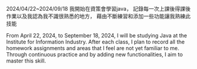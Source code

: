 2024/04/22~2024/09/18 我開始在資策會學習java，
記錄每一次上課後得課後作業以及我認為我不識很熟悉的地方，
藉由不斷練習和添加一些功能讓我熟練此技能 

From April 22, 2024, to September 18, 2024, I will be studying Java at the Institute for Information Industry. 
After each class, I plan to record all the homework assignments and areas that I feel are not yet familiar to me. 
Through continuous practice and by adding new functionalities, I aim to master this skill.
